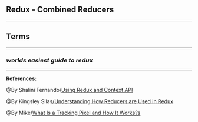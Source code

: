 ## **Redux - Combined Reducers**



-------------------------------------------------------------


## **Terms**


----------------------------------------------

### ***worlds easiest guide to redux***


-----------------------------------------------

**References:**

@By Shalini Fernando/[Using Redux and Context API](https://www.codehousegroup.com/insight-and-inspiration/tech-stream/using-redux-and-context-api) 

@By Kingsley Silas/[Understanding How Reducers are Used in Redux](https://css-tricks.com/understanding-how-reducers-are-used-in-redux/#:~:text=A%20reducer%20is%20a%20function,so%20that%20they%20behave%20consistently.)

@By Mike/[What Is a Tracking Pixel and How It Works?s](https://whatagraph.com/blog/articles/tracking-pixel)
